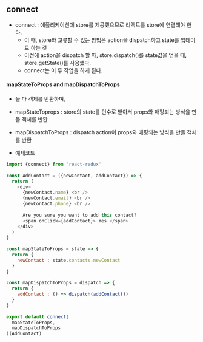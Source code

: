 ## connect
- connect : 애플리케이션에 store를 제공했으므로 리액트를 store에 연결해야 한다.
    - 이 때, store와 교류할 수 있는 방법은 action을 dispatch하고 state를 업데이트 하는 것
    - 이전에 action을 dispatch 할 때, store.dispatch()를 state값을 얻을 때, store.getState()를 사용했다.
    - connect는 이 두 작업을 하게 된다.
#### mapStateToProps and mapDispatchToProps
- 둘 다 객체를 반환하며, 
- mapStateToprops : store의 state를 인수로 받아서 props와 매핑되는 방식을 만들 객체를 반환
- mapDispatchToProps : dispatch action이 props와 매핑되는 방식을 만들 객체를 반환

- 예제코드
```Javascript
import {connect} from 'react-redux'
 
const AddContact = ({newContact, addContact}) => {
  return (
    <div>
      {newContact.name} <br />
      {newContact.email} <br />
      {newContact.phone} <br />
       
      Are you sure you want to add this contact?
      <span onClick={addContact}> Yes </span>
    </div>
  )
}
 
const mapStateToProps = state => {
  return {
    newContact : state.contacts.newContact
  }
}
 
const mapDispatchToProps = dispatch => {
  return {
    addContact : () => dispatch(addContact())
  }
}
 
export default connect(
  mapStateToProps,
  mapDispatchToProps
)(AddContact)

```

#### 